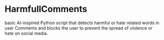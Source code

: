 # HarmfullComments
 basic AI-inspired Python script that detects harmful or hate related words in user Comments and blocks the user to prevent the spread of violence or hate on social media.
